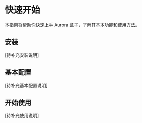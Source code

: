 # 快速开始

本指南将帮助你快速上手 Aurora 盒子，了解其基本功能和使用方法。


## 安装

[待补充安装说明]

## 基本配置

[待补充基本配置说明]

## 开始使用

[待补充使用说明] 